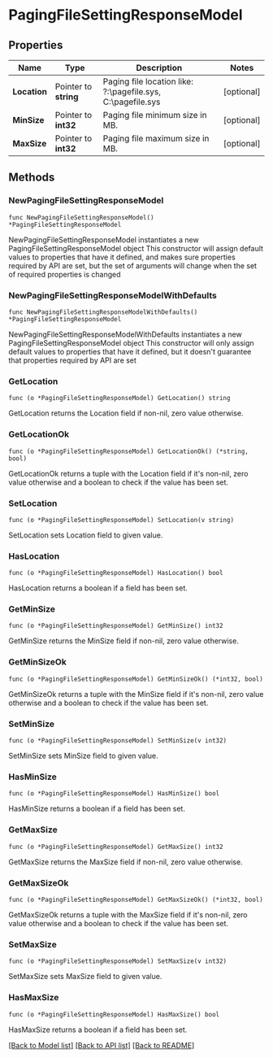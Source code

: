 # PagingFileSettingResponseModel

## Properties

Name | Type | Description | Notes
------------ | ------------- | ------------- | -------------
**Location** | Pointer to **string** | Paging file location like: ?:\\pagefile.sys, C:\\pagefile.sys | [optional] 
**MinSize** | Pointer to **int32** | Paging file minimum size in MB. | [optional] 
**MaxSize** | Pointer to **int32** | Paging file maximum size in MB. | [optional] 

## Methods

### NewPagingFileSettingResponseModel

`func NewPagingFileSettingResponseModel() *PagingFileSettingResponseModel`

NewPagingFileSettingResponseModel instantiates a new PagingFileSettingResponseModel object
This constructor will assign default values to properties that have it defined,
and makes sure properties required by API are set, but the set of arguments
will change when the set of required properties is changed

### NewPagingFileSettingResponseModelWithDefaults

`func NewPagingFileSettingResponseModelWithDefaults() *PagingFileSettingResponseModel`

NewPagingFileSettingResponseModelWithDefaults instantiates a new PagingFileSettingResponseModel object
This constructor will only assign default values to properties that have it defined,
but it doesn't guarantee that properties required by API are set

### GetLocation

`func (o *PagingFileSettingResponseModel) GetLocation() string`

GetLocation returns the Location field if non-nil, zero value otherwise.

### GetLocationOk

`func (o *PagingFileSettingResponseModel) GetLocationOk() (*string, bool)`

GetLocationOk returns a tuple with the Location field if it's non-nil, zero value otherwise
and a boolean to check if the value has been set.

### SetLocation

`func (o *PagingFileSettingResponseModel) SetLocation(v string)`

SetLocation sets Location field to given value.

### HasLocation

`func (o *PagingFileSettingResponseModel) HasLocation() bool`

HasLocation returns a boolean if a field has been set.

### GetMinSize

`func (o *PagingFileSettingResponseModel) GetMinSize() int32`

GetMinSize returns the MinSize field if non-nil, zero value otherwise.

### GetMinSizeOk

`func (o *PagingFileSettingResponseModel) GetMinSizeOk() (*int32, bool)`

GetMinSizeOk returns a tuple with the MinSize field if it's non-nil, zero value otherwise
and a boolean to check if the value has been set.

### SetMinSize

`func (o *PagingFileSettingResponseModel) SetMinSize(v int32)`

SetMinSize sets MinSize field to given value.

### HasMinSize

`func (o *PagingFileSettingResponseModel) HasMinSize() bool`

HasMinSize returns a boolean if a field has been set.

### GetMaxSize

`func (o *PagingFileSettingResponseModel) GetMaxSize() int32`

GetMaxSize returns the MaxSize field if non-nil, zero value otherwise.

### GetMaxSizeOk

`func (o *PagingFileSettingResponseModel) GetMaxSizeOk() (*int32, bool)`

GetMaxSizeOk returns a tuple with the MaxSize field if it's non-nil, zero value otherwise
and a boolean to check if the value has been set.

### SetMaxSize

`func (o *PagingFileSettingResponseModel) SetMaxSize(v int32)`

SetMaxSize sets MaxSize field to given value.

### HasMaxSize

`func (o *PagingFileSettingResponseModel) HasMaxSize() bool`

HasMaxSize returns a boolean if a field has been set.


[[Back to Model list]](../README.md#documentation-for-models) [[Back to API list]](../README.md#documentation-for-api-endpoints) [[Back to README]](../README.md)


